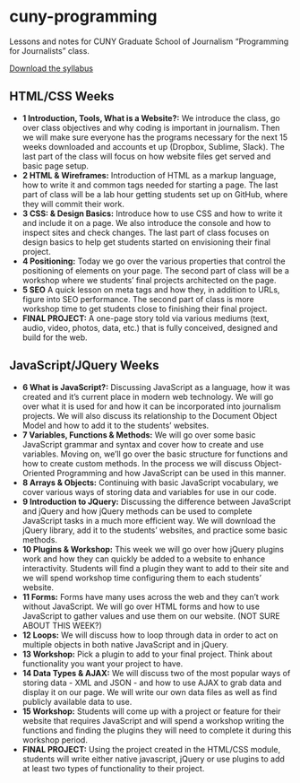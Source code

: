 # cuny-programming
Lessons and notes for CUNY Graduate School of Journalism “Programming for Journalists” class.

<a href="https://www.dropbox.com/s/0luid7t0nt6v3h4/ClassSyllabus.pdf?dl=0">Download the syllabus</a>

<h2>HTML/CSS Weeks</h2>
<ul>
  <li><strong>1 Introduction, Tools, What is a Website?:</strong> We introduce the class, go over class objectives and why coding is important in journalism. Then we will make sure everyone has the programs necessary for the next 15 weeks downloaded and accounts et up (Dropbox, Sublime, Slack). The last part of the class will focus on how website files get served and basic page setup.</li>
  <li><strong>2 HTML & Wireframes:</strong> Introduction of HTML as a markup language, how to write it and common tags needed for starting a page. The last part of class will be a lab hour getting students set up on GitHub, where they will commit their work.</li>
  <li><strong>3 CSS: & Design Basics:</strong> Introduce how to use CSS and how to write it and include it on a page. We also introduce the console and how to inspect sites and check changes. The last part of class focuses on design basics to help get students started on envisioning their final project.</li>
  <li><strong>4 Positioning:</strong> Today we go over the various properties that control the positioning of elements on your page. The second part of class will be a workshop where we students’ final projects architected on the page.</li>
  <li><strong>5 SEO</strong> A quick lesson on meta tags and how they, in addition to URLs, figure into SEO performance. The second part of class is more workshop time to get students close to finishing their final project.</li>
  <li><strong>FINAL PROJECT:</strong> A one-page story told via various mediums (text, audio, video, photos, data, etc.) that is fully conceived, designed and build for the web.</li>
</ul>

<h2>JavaScript/JQuery Weeks</h2>
<ul>
  <li><strong>6 What is JavaScript?:</strong> Discussing JavaScript as a language, how it was created and it’s current place in modern web technology. We will go over what it is used for and how it can be incorporated into journalism projects. We will also discuss its relationship to the Document Object Model and how to add it to the students’ websites. </li>
  <li><strong>7 Variables, Functions & Methods:</strong> We will go over some basic JavaScript grammar and syntax and cover how to create and use variables. Moving on, we’ll go over the basic structure for functions and how to create custom methods. In the process we will discuss Object-Oriented Programming and how JavaScript can be used in this manner.</li>
  <li><strong>8 Arrays & Objects:</strong> Continuing with basic JavaScript vocabulary, we cover various ways of storing data and variables for use in our code.</li>
  <li><strong>9 Introduction to JQuery:</strong> Discussing the difference between JavaScript and jQuery and how jQuery methods can be used to complete JavaScript tasks in a much more efficient way. We will download the jQuery library, add it to the students’ websites, and practice some basic methods.</li>
  <li><strong>10 Plugins & Workshop:</strong> This week we will go over how jQuery plugins work and how they can quickly be added to a website to enhance interactivity. Students will find a plugin they want to add to their site and we will spend workshop time configuring them to each students’ website.</li>
  <li><strong>11 Forms:</strong> Forms have many uses across the web and they can’t work without JavaScript. We will go over HTML forms and how to use JavaScript to gather values and use them on our website. (NOT SURE ABOUT THIS WEEK?)</li>
  <li><strong>12 Loops:</strong> We will discuss how to loop through data in order to act on multiple objects in both native JavaScript and in jQuery. </li>
  <li><strong>13 Workshop:</strong> Pick a plugin to add to your final project. Think about functionality you want your project to have.</li>
  <li><strong>14 Data Types & AJAX:</strong> We will discuss two of the most popular ways of storing data - XML and JSON - and how to use AJAX to grab data and display it on our page. We will write our own data files as well as find publicly available data to use.</li>
  <li><strong>15 Workshop:</strong> Students will come up with a project or feature for their website that requires JavaScript and will spend a workshop writing the functions and finding the plugins they will need to complete it during this workshop period.</li>
  <li><strong>FINAL PROJECT:</strong> Using the project created in the HTML/CSS module, students will write either native javascript, jQuery or use plugins to add at least two types of functionality to their project.</li>
</ul>